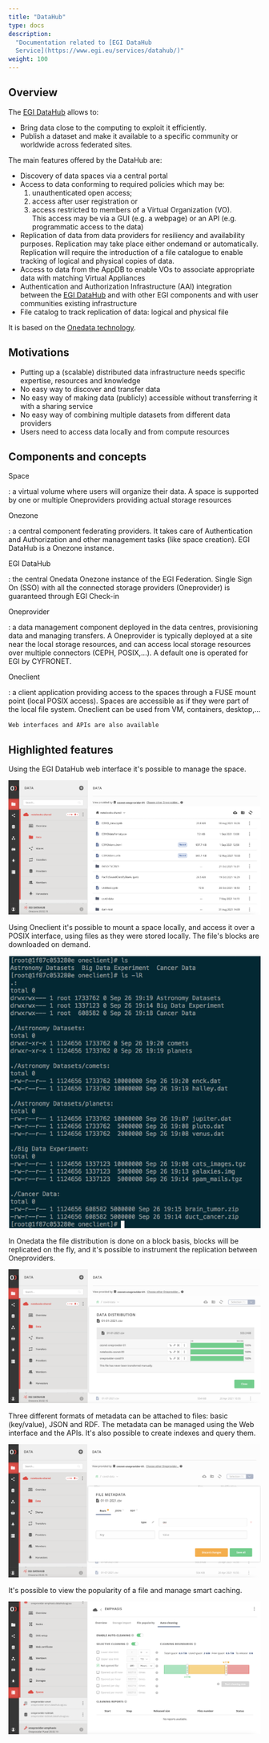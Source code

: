 ```yaml
---
title: "DataHub"
type: docs
description:
  "Documentation related to [EGI DataHub
  Service](https://www.egi.eu/services/datahub/)"
weight: 100
---
```


## Overview

The [EGI DataHub](https://datahub.egi.eu/) allows to:

- Bring data close to the computing to exploit it efficiently.
- Publish a dataset and make it available to a specific community or worldwide
  across federated sites.

The main features offered by the DataHub are:

- Discovery of data spaces via a central portal
- Access to data conforming to required policies which may be:
  1. unauthenticated open access;
  1. access after user registration or
  1. access restricted to members of a Virtual Organization (VO).\
     This access may be via a GUI (e.g. a webpage) or an API (e.g. programmatic access
     to the data)
- Replication of data from data providers for resiliency and availability
  purposes. Replication may take place either on­demand or automatically.
  Replication will require the introduction of a file catalogue to enable
  tracking of logical and physical copies of data.
- Access to data from the AppDB to enable VOs to associate appropriate data with
  matching Virtual Appliances
- Authentication and Authorization Infrastructure (AAI) integration between the
  [EGI DataHub](https://datahub.egi.eu/) and with other EGI components and with
  user communities existing infrastructure
- File catalog to track replication of data: logical and physical file

It is based on the [Onedata technology](https://onedata.org/).

## Motivations

- Putting up a (scalable) distributed data infrastructure needs specific
  expertise, resources and knowledge
- No easy way to discover and transfer data
- No easy way of making data (publicly) accessible without transferring it with
  a sharing service
- No easy way of combining multiple datasets from different data providers
- Users need to access data locally and from compute resources

## Components and concepts

Space

: a virtual volume where users will organize their data. A space is supported by
one or multiple Oneproviders providing actual storage resources

Onezone

: a central component federating providers. It takes care of Authentication and
Authorization and other management tasks (like space creation). EGI DataHub is a
Onezone instance.

EGI DataHub

: the central Onedata Onezone instance of the EGI Federation. Single Sign On
(SSO) with all the connected storage providers (Oneprovider) is guaranteed
through EGI Check-in

Oneprovider

: a data management component deployed in the data centres, provisioning data
and managing transfers. A Oneprovider is typically deployed at a site near the
local storage resources, and can access local storage resources over multiple
connectors (CEPH, POSIX,\...). A default one is operated for EGI by CYFRONET.

Oneclient

: a client application providing access to the spaces through a FUSE mount point
(local POSIX access). Spaces are accessible as if they were part of the local
file system. Oneclient can be used from VM, containers, desktop,\...

    Web interfaces and APIs are also available

## Highlighted features

Using the EGI DataHub web interface it\'s possible to manage the space.

![Viewing a data space using the EGI DataHub web interface](datahub-space-web.png)

Using Oneclient it\'s possible to mount a space locally, and access it over a
POSIX interface, using files as they were stored locally. The file\'s blocks are
downloaded on demand.

![Viewing a data space in a console locally mounted using Oneclient](datahub-space-oneclient.png)

In Onedata the file distribution is done on a block basis, blocks will be
replicated on the fly, and it\'s possible to instrument the replication between
Oneproviders.

![Viewing file distribution over the Oneproviders](datahub-replica-management.png)

Three different formats of metadata can be attached to files: basic (key/value),
JSON and RDF. The metadata can be managed using the Web interface and the APIs.
It\'s also possible to create indexes and query them.

![Management of metadata using the web interface](datahub-metadata-management.png)

It\'s possible to view the popularity of a file and manage smart caching.

![Viewing file popularity for smart caching](datahub-file-popularity-smarch-caching.png)
